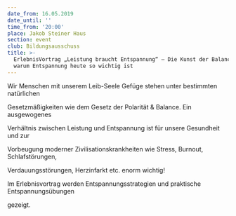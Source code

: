 ```yaml
---
date_from: 16.05.2019
date_until: ''
time_from: '20:00'
place: Jakob Steiner Haus
section: event
club: Bildungsausschuss
title: >-
  ErlebnisVortrag „Leistung braucht Entspannung“ – Die Kunst der Balance und
  warum Entspannung heute so wichtig ist
---
```

Wir Menschen mit unserem Leib-Seele Gefüge stehen unter bestimmten natürlichen

Gesetzmäßigkeiten wie dem Gesetz der Polarität & Balance. Ein ausgewogenes

Verhältnis zwischen Leistung und Entspannung ist für unsere Gesundheit und zur

Vorbeugung moderner Zivilisationskrankheiten wie Stress, Burnout, Schlafstörungen,

Verdauungsstörungen, Herzinfarkt etc. enorm wichtig!

Im Erlebnisvortrag werden Entspannungsstrategien und praktische Entspannungsübungen

gezeigt.
